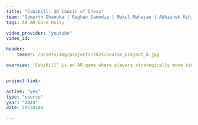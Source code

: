 ```yaml
---
title: "Cubikill: 3D Cousin of Chess"
team: "Samarth Dhanuka | Raghav Samodia | Mukul Mahajan | Abhishek Kshirsagar"
tags: AR AR-Core Unity

video_provider: "youtube"
video_id:

header:
    teaser: /assets/img/projects/2024/course_project_8.jpg

overview: ‘CubiKill’ is an AR game where players strategically move king, smash, and cannon pieces on a Rubik's cube. The objective is to capture opponents' kings through thoughtful cube manipulation and strategic piece moves. With varied piece abilities, Cubikill delivers a captivating challenge in an augmented reality environment.


project-link:

active: "yes"
type: "course"
year: "2024"
date: 20230104

---
```

